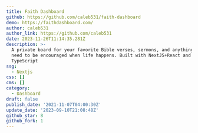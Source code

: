 ```yaml
---
title: Faith Dashboard
github: https://github.com/caleb531/faith-dashboard
demo: https://faithdashboard.com/
author: caleb531
author_link: https://github.com/caleb531
date: 2023-11-26T11:14:35.281Z
description: >-
  A private board for your favorite Bible verses, sermons, and anything else you
  need to be encouraged when life happens. Built with NextJS+React and
  TypeScript
ssg:
  - Nextjs
css: []
cms: []
category:
  - Dashboard
draft: false
publish_date: '2021-11-07T04:00:30Z'
update_date: '2023-09-10T21:08:48Z'
github_star: 8
github_fork: 1
---
```

